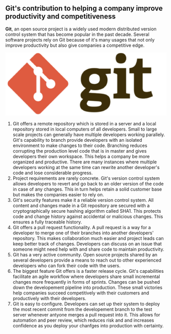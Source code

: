## Git's contribution to helping a company improve productivity and competitiveness

**Git**, an open source project is a widely used modern distributed version control system that has become popular in the past decade. Several software projects rely on Git because of it's many usages that not only improve productivity but also give companies a competitive edge. 

![Git Image](https://github.com/enforcer20/KVKRepo/blob/master/VI_image/gitimage.png)

1. Git offers a remote repository which is stored in a server and a local repository stored in local computers of all developers. Small to large scale projects can generally have multiple developers working parallely. Git's capability to branch provide developers with an isolated environment to make changes to their code. Branching reduces corrupting the production level code that is in master and gives developers their own workspace. This helps a company be more organized and productive. There are many instances where multiple developers working at the same time can rewrite another developer's code and lose considerable progress.
2. Project requirements are rarely concrete. Git's version control system allows developers to revert and go back to an older version of the code in case of any changes. This in turn helps retain a solid customer base but makes the companies easier to rely on.
3. Git's security features make it a reliable version control system. All content and changes made in a Git repository are secured with a cryptographically secure hashing algorithm called SHA1. This protects code and change history against accidental or malicious changes. This ensures a fully traceable history. 
4. Git offers a pull request functionality. A pull request is a way for a developer to merge one of their branches into another developers' repository. This makes collaboration much easier and project leads can keep better track of changes. Developers can discuss on an issue that someone might need help with and share code to maintain productivity. 
5. Git has a very active community. Open source projects shared by an several developers provide a means to reach out to other experienced developers who can fork their code with the users.
6. The biggest feature Git offers is a faster release cycle. Git's capabilities facilitate an agile workflow where developers share small incremental changes more frequently in forms of sprints. Changes can be pushed down the developement pipeline into production. These small victories help companies succeed competitively with their customers and productively with their developers.
7. Git is easy to configure. Developers can set up their system to deploy the most recent commit from the developement branch to the test server whenever antyone merges a pull request into it. This allows for automation and peer review, which reduces risk and and increases confidence as you deploy your chanfges into production with certainty. 
